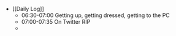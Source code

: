 - [[Daily Log]]
	- 06:30-07:00 Getting up, getting dressed, getting to the PC
	- 07:00-07:35 On Twitter RIP
	-